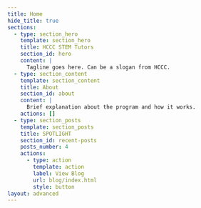 ```yaml
---
title: Home
hide_title: true
sections:
  - type: section_hero
    template: section_hero
    title: HCCC STEM Tutors
    section_id: hero
    content: |
      Tagline goes here. Can be a slogan from HCCC.
  - type: section_content
    template: section_content
    title: About
    section_id: about
    content: |
      Brief explanation about the program and how it works.
    actions: []
  - type: section_posts
    template: section_posts
    title: SPOTLIGHT
    section_id: recent-posts
    posts_number: 4
    actions:
      - type: action
        template: action
        label: View Blog
        url: blog/index.html
        style: button
layout: advanced
---
```

